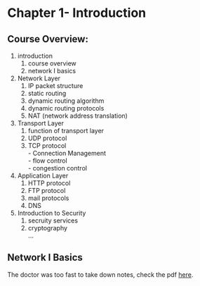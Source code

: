 # Chapter 1- Introduction
## Course Overview:
1. introduction
    1. course overview
    2. network I basics
2. Network Layer
    1. IP packet structure
    2. static routing
    3. dynamic routing algorithm
    4. dynamic routing protocols
    5. NAT (network address translation)
3. Transport Layer
    1. function of transport layer
    2. UDP protocol
    3. TCP protocol  
            - Connection Management  
            - flow control  
            - congestion control
4. Application Layer
    1. HTTP protocol
    2. FTP protocol
    3. mail protocols
    4. DNS
5. Introduction to Security
    1. secruity services
    2. cryptography  
    ...

## Network I Basics

The doctor was too fast to take down notes, check the pdf [here](lecture_slides_pdf/chapter_0.pdf).